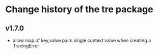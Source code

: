 # Change history of the tre package


## v1.7.0

- allow map of key,value pairs single context value when creating a TracingError
